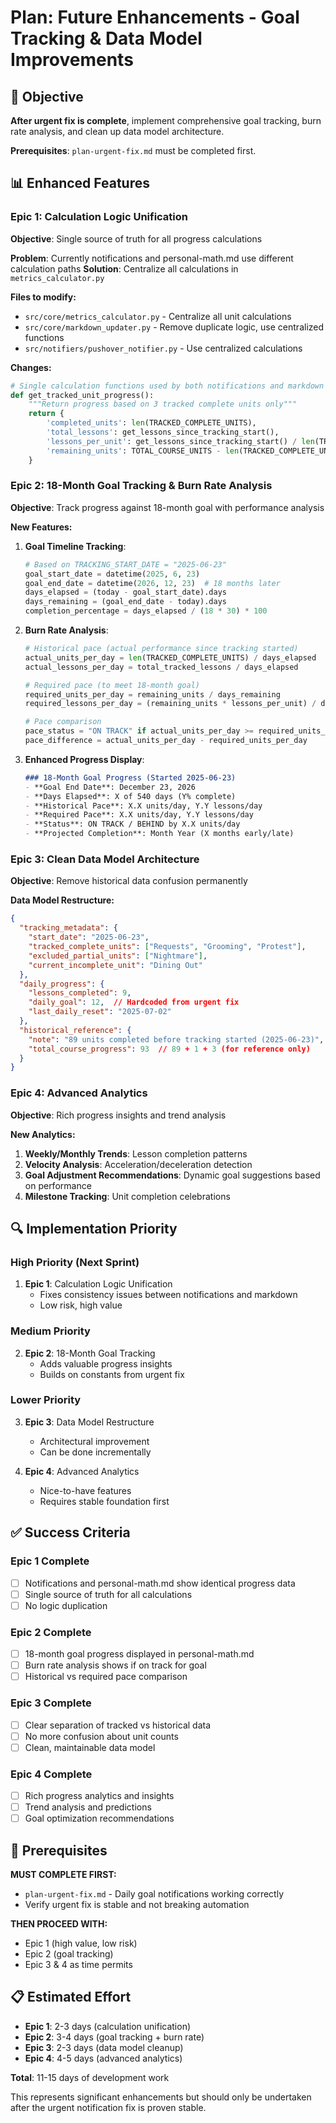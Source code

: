 # Plan: Future Enhancements - Goal Tracking & Data Model Improvements

## 🎯 Objective
**After urgent fix is complete**, implement comprehensive goal tracking, burn rate analysis, and clean up data model architecture.

**Prerequisites**: `plan-urgent-fix.md` must be completed first.

## 📊 Enhanced Features

### Epic 1: Calculation Logic Unification
**Objective**: Single source of truth for all progress calculations

**Problem**: Currently notifications and personal-math.md use different calculation paths
**Solution**: Centralize all calculations in `metrics_calculator.py`

**Files to modify:**
- `src/core/metrics_calculator.py` - Centralize all unit calculations
- `src/core/markdown_updater.py` - Remove duplicate logic, use centralized functions
- `src/notifiers/pushover_notifier.py` - Use centralized calculations

**Changes:**
```python
# Single calculation functions used by both notifications and markdown
def get_tracked_unit_progress():
    """Return progress based on 3 tracked complete units only"""
    return {
        'completed_units': len(TRACKED_COMPLETE_UNITS),
        'total_lessons': get_lessons_since_tracking_start(),
        'lessons_per_unit': get_lessons_since_tracking_start() / len(TRACKED_COMPLETE_UNITS),
        'remaining_units': TOTAL_COURSE_UNITS - len(TRACKED_COMPLETE_UNITS)
    }
```

### Epic 2: 18-Month Goal Tracking & Burn Rate Analysis
**Objective**: Track progress against 18-month goal with performance analysis

**New Features:**

1. **Goal Timeline Tracking**:
   ```python
   # Based on TRACKING_START_DATE = "2025-06-23"
   goal_start_date = datetime(2025, 6, 23)
   goal_end_date = datetime(2026, 12, 23)  # 18 months later
   days_elapsed = (today - goal_start_date).days
   days_remaining = (goal_end_date - today).days
   completion_percentage = days_elapsed / (18 * 30) * 100
   ```

2. **Burn Rate Analysis**:
   ```python
   # Historical pace (actual performance since tracking started)
   actual_units_per_day = len(TRACKED_COMPLETE_UNITS) / days_elapsed
   actual_lessons_per_day = total_tracked_lessons / days_elapsed
   
   # Required pace (to meet 18-month goal)
   required_units_per_day = remaining_units / days_remaining
   required_lessons_per_day = (remaining_units * lessons_per_unit) / days_remaining
   
   # Pace comparison
   pace_status = "ON TRACK" if actual_units_per_day >= required_units_per_day else "BEHIND"
   pace_difference = actual_units_per_day - required_units_per_day
   ```

3. **Enhanced Progress Display**:
   ```markdown
   ### 18-Month Goal Progress (Started 2025-06-23)
   - **Goal End Date**: December 23, 2026
   - **Days Elapsed**: X of 540 days (Y% complete)
   - **Historical Pace**: X.X units/day, Y.Y lessons/day  
   - **Required Pace**: X.X units/day, Y.Y lessons/day
   - **Status**: ON TRACK / BEHIND by X.X units/day
   - **Projected Completion**: Month Year (X months early/late)
   ```

### Epic 3: Clean Data Model Architecture
**Objective**: Remove historical data confusion permanently

**Data Model Restructure:**
```json
{
  "tracking_metadata": {
    "start_date": "2025-06-23",
    "tracked_complete_units": ["Requests", "Grooming", "Protest"],
    "excluded_partial_units": ["Nightmare"],
    "current_incomplete_unit": "Dining Out"
  },
  "daily_progress": {
    "lessons_completed": 9,
    "daily_goal": 12,  // Hardcoded from urgent fix
    "last_daily_reset": "2025-07-02"
  },
  "historical_reference": {
    "note": "89 units completed before tracking started (2025-06-23)",
    "total_course_progress": 93  // 89 + 1 + 3 (for reference only)
  }
}
```

### Epic 4: Advanced Analytics
**Objective**: Rich progress insights and trend analysis

**New Analytics:**
1. **Weekly/Monthly Trends**: Lesson completion patterns
2. **Velocity Analysis**: Acceleration/deceleration detection  
3. **Goal Adjustment Recommendations**: Dynamic goal suggestions based on performance
4. **Milestone Tracking**: Unit completion celebrations

## 🔍 Implementation Priority

### High Priority (Next Sprint)
1. **Epic 1**: Calculation Logic Unification 
   - Fixes consistency issues between notifications and markdown
   - Low risk, high value

### Medium Priority  
2. **Epic 2**: 18-Month Goal Tracking
   - Adds valuable progress insights
   - Builds on constants from urgent fix

### Lower Priority
3. **Epic 3**: Data Model Restructure
   - Architectural improvement  
   - Can be done incrementally

4. **Epic 4**: Advanced Analytics
   - Nice-to-have features
   - Requires stable foundation first

## ✅ Success Criteria

### Epic 1 Complete
- [ ] Notifications and personal-math.md show identical progress data
- [ ] Single source of truth for all calculations
- [ ] No logic duplication

### Epic 2 Complete  
- [ ] 18-month goal progress displayed in personal-math.md
- [ ] Burn rate analysis shows if on track for goal
- [ ] Historical vs required pace comparison

### Epic 3 Complete
- [ ] Clear separation of tracked vs historical data
- [ ] No more confusion about unit counts
- [ ] Clean, maintainable data model

### Epic 4 Complete
- [ ] Rich progress analytics and insights
- [ ] Trend analysis and predictions
- [ ] Goal optimization recommendations

## 🚨 Prerequisites

**MUST COMPLETE FIRST:**
- `plan-urgent-fix.md` - Daily goal notifications working correctly
- Verify urgent fix is stable and not breaking automation

**THEN PROCEED WITH:**
- Epic 1 (high value, low risk)
- Epic 2 (goal tracking)  
- Epic 3 & 4 as time permits

## 📋 Estimated Effort

- **Epic 1**: 2-3 days (calculation unification)
- **Epic 2**: 3-4 days (goal tracking + burn rate)  
- **Epic 3**: 2-3 days (data model cleanup)
- **Epic 4**: 4-5 days (advanced analytics)

**Total**: 11-15 days of development work

This represents significant enhancements but should only be undertaken after the urgent notification fix is proven stable.